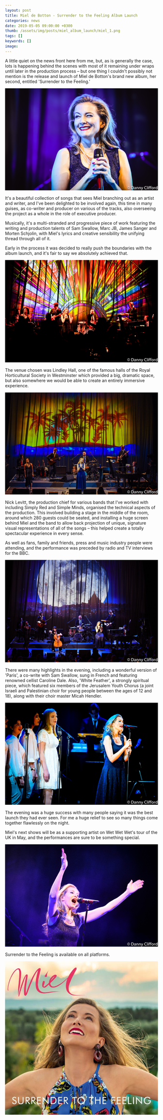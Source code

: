 ```yaml
---
layout: post
title: Miel de Botton - Surrender to the Feeling Album Launch
categories: news
date: 2019-05-05 09:00:00 +0300
thumb: /assets/img/posts/miel_album_launch/miel_1.png
tags: []
keywords: []
image: 
---
```


A little quiet on the news front here from me, but, as is generally the case, lots is happening behind the scenes with most of it remaining under wraps until later in the production process – but one thing I couldn't possibly not mention is the release and launch of Miel de Botton's brand new album, her second, entitled 'Surrender to the Feeling.'

![](/assets/img/posts/miel_album_launch/miel_1.png)

It's a beautiful collection of songs that sees Miel branching out as an artist and writer, and I've been delighted to be involved again, this time in many guises, as co-writer and producer on various of the tracks, also overseeing the project as a whole in the role of executive producer. 

Musically, it's a multi-stranded and progressive piece of work featuring the writing and production talents of Sam Swallow, Marc JB, James Sanger and Morten Schjolin, with Miel's lyrics and creative sensibility the unifying thread through all of it.

Early in the process it was decided to really push the boundaries with the album launch, and it's fair to say we absolutely achieved that. 

![](/assets/img/posts/miel_album_launch/miel_2.png)

The venue chosen was Lindley Hall, one of the famous halls of the Royal Horticultural Society in Westminster which provided a big, dramatic space, but also somewhere we would be able to create an entirely immersive experience.

![](/assets/img/posts/miel_album_launch/miel_3.png)

Nick Levitt, the production chief for various bands that I've worked with including Simply Red and Simple Minds, organised the technical aspects of the production. This involved building a stage in the middle of the room, around which 280 guests could be seated, and installing a huge screen behind Miel and the band to allow back projection of unique, signature visual representations of all of the songs – this helped create a totally spectacular experience in every sense. 

As well as fans, family and friends, press and music industry people were attending, and the performance was preceded by radio and TV interviews for the BBC.

![](/assets/img/posts/miel_album_launch/miel_4.png)

There were many highlights in the evening, including a wonderful version of 'Paris', a co-write with Sam Swallow, sung in French and featuring renowned cellist Caroline Dale. Also, 'White Feather', a strongly spiritual piece, which featured six members of the Jerusalem Youth Chorus (a joint Israeli and Palestinian choir for young people between the ages of 12 and 18), along with their choir master Micah Hendler.

![](/assets/img/posts/miel_album_launch/miel_5.png)

The evening was a huge success with many people saying it was the best launch they had ever seen. For me a huge relief  to see so many things come together flawlessly on the night. 

Miel's next shows will be as a supporting artist on Wet Wet Wet's tour of the UK in May, and the performances are sure to be something special. 

![](/assets/img/posts/miel_album_launch/miel_6.png)

Surrender to the Feeling is available on all platforms. 

![](/assets/img/posts/miel_album_launch/Miel_Surrender_to_the_Feeling.jpeg)